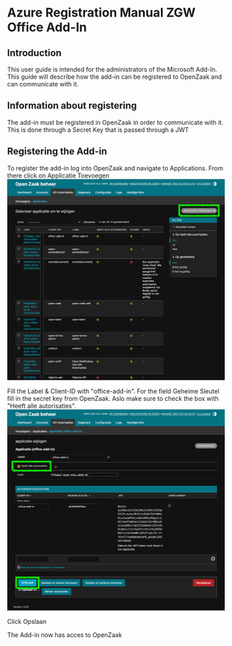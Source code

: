# Azure Registration Manual ZGW Office Add-In

## Introduction
This user guide is intended for the administrators of the Microsoft Add-In. This guide will describe how the add-in can be registered to OpenZaak and can communicate with it.

## Information about registering
The add-in must be registered in OpenZaak in order to communicate with it. This is done through a Secret Key that is passed through a JWT

## Registering the Add-in
To register the add-in log into OpenZaak and navigate to Applications. From there click on Applicatie Toevoegen
![Applications](./images/open-zaak/applications.png)

Fill the Label & Client-ID with "office-add-in". For the field Geheime Sleutel fill in the secret key from OpenZaak.
Aslo make sure to check the box with "Heeft alle autorisaties".
![Add Application](./images/open-zaak/add-application.png)

Click Opslaan

The Add-in now has acces to OpenZaak